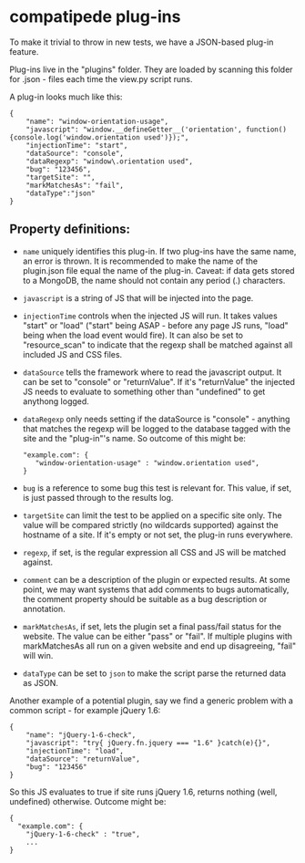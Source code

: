 # compatipede plug-ins

To make it trivial to throw in new tests, we have a JSON-based plug-in feature.

Plug-ins live in the "plugins" folder. They are loaded by scanning this folder for .json - files each time the view.py script runs.

A plug-in looks much like this:

```
{
    "name": "window-orientation-usage",
    "javascript": "window.__defineGetter__('orientation', function(){console.log('window.orientation used')});",
    "injectionTime": "start",
    "dataSource": "console",
    "dataRegexp": "window\.orientation used",
    "bug": "123456",
    "targetSite": "",
    "markMatchesAs": "fail",
    "dataType":"json"
}
```

## Property definitions:

* `name` uniquely identifies this plug-in. If two plug-ins have the same name, an error is thrown. It is recommended to make the name of the plugin.json file equal the name of the plug-in. Caveat: if data gets stored to a MongoDB, the name should not contain any period (.) characters.

* `javascript` is a string of JS that will be injected into the page.

* `injectionTime` controls when the injected JS will run. It takes values "start" or "load" ("start" being ASAP - before any page JS runs, "load" being when the load event would fire). It can also be set to "resource_scan" to indicate that the regexp shall be matched against all included JS and CSS files.

* `dataSource` tells the framework where to read the javascript output. It can be set to "console" or "returnValue". If it's "returnValue" the injected JS needs to evaluate to something other than "undefined" to get anythong logged.

* `dataRegexp` only needs setting if the dataSource is "console" - anything that matches the regexp will be logged to the database tagged with the site and the "plug-in"'s name. So outcome of this might be:

    ```
    "example.com": {
       "window-orientation-usage" : "window.orientation used",
    }
    ```

* `bug` is a reference to some bug this test is relevant for. This value, if set, is just passed through to the results log.

* `targetSite` can limit the test to be applied on a specific site only. The value will be compared strictly (no wildcards supported) against the hostname of a site. If it's empty or not set, the plug-in runs everywhere.

* `regexp`, if set, is the regular expression all CSS and JS will be matched against.

* `comment` can be a description of the plugin or expected results. At some point, we may want systems that add comments to bugs automatically, the comment property should be suitable as a bug description or annotation.

* `markMatchesAs`, if set, lets the plugin set a final pass/fail status for the website. The value can be either "pass" or "fail". If multiple plugins with markMatchesAs all run on a given website and end up disagreeing, "fail" will win.

* `dataType` can be set to `json` to make the script parse the returned data as JSON.

Another example of a potential plugin, say we find a generic problem with a common script - for example jQuery 1.6:

```
{
    "name": "jQuery-1-6-check",
    "javascript": "try{ jQuery.fn.jquery === "1.6" }catch(e){}",
    "injectionTime": "load",
    "dataSource": "returnValue",
    "bug": "123456"
}
```

So this JS evaluates to true if site runs jQuery 1.6, returns nothing (well, undefined) otherwise. Outcome might be:

```
{ 
  "example.com": {
    "jQuery-1-6-check" : "true",
    ...
}
```
